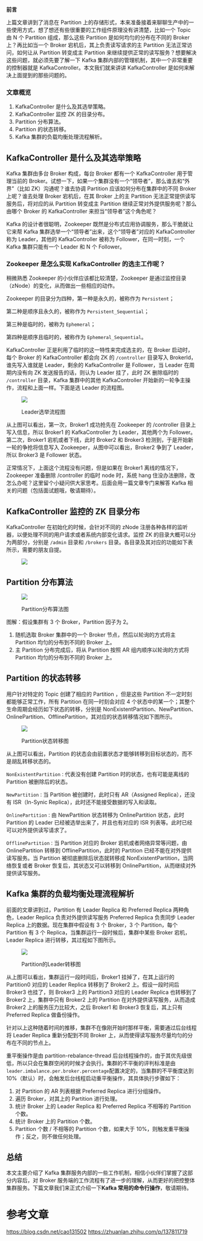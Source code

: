 **前言**

上篇文章讲到了消息在 Partition 上的存储形式，本来准备接着来聊聊生产中的一些使用方式，想了想还有些很重要的工作组件原理没有讲清楚，比如一个 Topic 由 N 个 Partition 组成，那么这些 Partition 是如何均匀的分布在不同的 Broker 上？再比如当一个 Broker 宕机后，其上负责读写请求的主 Partition 无法正常访问，如何让从 Partition 转变成主 Partition 来继续提供正常的读写服务？想要解决这些问题，就必须先要了解一下 Kafka 集群内部的管理机制，其中一个非常重要的控制器就是 KafkaController。本文我们就来讲讲 KafkaController 是如何来解决上面提到的那些问题的。

### **文章概览**

1.  KafkaController 是什么及其选举策略。
2.  KafkaController 监控 ZK 的目录分布。
3.  Partition 分布算法。
4.  Partition 的状态转移。
5.  Kafka 集群的负载均衡处理流程解析。

## **KafkaController 是什么及其选举策略**

Kafka 集群由多台 Broker 构成，每台 Broker 都有一个 KafkaController 用于管理当前的 Broker。试想一下，如果一个集群没有一个“领导者”，那么谁去和“外界”（比如 ZK）沟通呢？谁去协调 Partition 应该如何分布在集群中的不同 Broker 上呢？谁去处理 Broker 宕机后，在其 Broker 上的主 Partition 无法正常提供读写服务后，将对应的从 Partition 转变成主 Partition 继续正常对外提供服务呢？那么由哪个 Broker 的 KafkaController 来担当“领导者”这个角色呢？

Kafka 的设计者很聪明，Zookeeper 既然是分布式应用协调服务，那么干脆就让它来帮 Kafka 集群选举一个“领导者”出来，这个“领导者”对应的 KafkaController 称为 Leader，其他的 KafkaController 被称为 Follower，在同一时刻，一个 Kafka 集群只能有一个 Leader 和 N 个 Follower。

### **Zookeeper 是怎么实现 KafkaController 的选主工作呢？**

稍微熟悉 Zookeeper 的小伙伴应该都比较清楚，Zookeeper 是通过监控目录（zNode）的变化，从而做出一些相应的动作。

Zookeeper 的目录分为四种，第一种是永久的，被称作为 `Persistent`；

第二种是顺序且永久的，被称作为 `Persistent_Sequential`；

第三种是临时的，被称为 `Ephemeral`；

第四种是顺序且临时的，被称作为 `Ephemeral_Sequential`。

KafkaController 正是利用了临时的这一特性来完成选主的，在 Broker 启动时，每个 Broker 的 KafkaController 都会向 ZK 的 `/controller` 目录写入 BrokerId，谁先写入谁就是 Leader，剩余的 KafkaController 是 Follower，当 Leader 在周期内没有向 ZK 发送报告的话，则认为 Leader 挂了，此时 ZK 删除临时的 `/controller` 目录，Kafka 集群中的其他 KafkaController 开始新的一轮争主操作，流程和上面一样。下面是选 Leader 的流程图。

<figure data-size="normal">


![](https://java-tutorial.oss-cn-shanghai.aliyuncs.com/v2-af1f22f109f85fe6b169c6e4a271016f_720w.webp)

<figcaption>Leader选举流程图</figcaption>

</figure>

从上图可以看出，第一次，Broker1 成功抢先在 Zookeeper 的 /controller 目录上写入信息，所以 Broker1 的 KafkaController 为 Leader，其他两个为 Follower。第二次，Broker1 宕机或者下线，此时 Broker2 和 Broker3 检测到，于是开始新一轮的争抢将信息写入 Zookeeper，从图中可以看出，Broker2 争到了 Leader，所以 Broker3 是 Follower 状态。

正常情况下，上面这个流程没有问题，但是如果在 Broker1 离线的情况下，Zookeeper 准备删除 /controller 的临时 node 时，系统 hang 住没办法删除，改怎么办呢？这里留个小疑问供大家思考。后面会用一篇文章专门来解答 Kafka 相关的问题（包括面试题哦，敬请期待）。

## **KafkaController 监控的 ZK 目录分布**

KafkaController 在初始化的时候，会针对不同的 zNode 注册各种各样的监听器，以便处理不同的用户请求或者系统内部变化请求。监控 ZK 的目录大概可以分为两部分，分别是 `/admin` 目录和 `/brokers` 目录。各目录及其对应的功能如下表所示，需要的朋友自提。

<figure data-size="normal">


![](https://java-tutorial.oss-cn-shanghai.aliyuncs.com/v2-2a603adc2e06f3663e693259e8bf16d4_720w.webp)

</figure>

## **Partition 分布算法**

<figure data-size="normal">


![](https://java-tutorial.oss-cn-shanghai.aliyuncs.com/v2-36d40cb264f6432a81ad83c9365d7997_720w.webp)

<figcaption>Partition分布算法图</figcaption>

</figure>

图解：假设集群有 3 个 Broker，Partition 因子为 2。

1.  随机选取 Broker 集群中的一个 Broker 节点，然后以轮询的方式将主 Partition 均匀的分布到不同的 Broker 上。
2.  主 Partition 分布完成后，将从 Partition 按照 AR 组内顺序以轮询的方式将 Partition 均匀的分布到不同的 Broker 上。

## **Partition 的状态转移**

用户针对特定的 Topic 创建了相应的 Partition ，但是这些 Partition 不一定时刻都能够正常工作，所有 Partition 在同一时刻会对应 4 个状态中的某一个；其整个生命周期会经历如下状态的转移，分别是 NonExistentPartition、NewPartition、OnlinePartition、OfflinePartition，其对应的状态转移情况如下图所示。

<figure data-size="normal">


![](https://java-tutorial.oss-cn-shanghai.aliyuncs.com/v2-58a8609aa2698130679d9fb80541d19b_720w.webp)

<figcaption>Partition状态转移图</figcaption>

</figure>

从上图可以看出，Partition 的状态会由前置状态才能够转移到目标状态的，而不是胡乱转移状态的。

`NonExistentPartition：`代表没有创建 Partition 时的状态，也有可能是离线的 Partition 被删除后的状态。

`NewPartition：`当 Partition 被创建时，此时只有 AR（Assigned Replica），还没有 ISR（In-Synic Replica），此时还不能接受数据的写入和读取。

`OnlinePartition：`由 NewPartition 状态转移为 OnlinePartition 状态，此时 Partition 的 Leader 已经被选举出来了，并且也有对应的 ISR 列表等。此时已经可以对外提供读写请求了。

`OfflinePartition：`当 Partition 对应的 Broker 宕机或者网络异常等问题，由 OnlinePartition 转移到 OfflinePartition，此时的 Partition 已经不能在对外提供读写服务。当 Partition 被彻底删除后状态就转移成 NonExistentPartition，当网络恢复或者 Broker 恢复后，其状态又可以转移到 OnlinePartition，从而继续对外提供读写服务。

## **Kafka 集群的负载均衡处理流程解析**

前面的文章讲到过，Partition 有 Leader Replica 和 Preferred Replica 两种角色，Leader Replica 负责对外提供读写服务 Preferred Replica 负责同步 Leader Replica 上的数据。现在集群中假设有 3 个 Broker，3 个 Partition，每个 Partition 有 3 个 Replica，当集群运行一段时候后，集群中某些 Broker 宕机，Leader Replica 进行转移，其过程如下图所示。

<figure data-size="normal">


![](https://java-tutorial.oss-cn-shanghai.aliyuncs.com/v2-dc0bcd6f072f7e6cef8289882259d59e_720w.webp)

<figcaption>Partition的Leader转移图</figcaption>

</figure>

从上图可以看出，集群运行一段时间后，Broker1 挂掉了，在其上运行的 Partition0 对应的 Leader Replica 转移到了 Broker2 上。假设一段时间后 Broker3 也挂了，则 Broker3 上的 Partition3 对应的 Leader Replica 也转移到了 Broker2 上，集群中只有 Broker2 上的 Partition 在对外提供读写服务，从而造成 Broker2 上的服务压力比较大，之后 Broker1 和 Broker3 恢复后，其上只有 Preferred Replica 做备份操作。

针对以上这种随着时间的推移，集群不在像刚开始时那样平衡，需要通过后台线程将 Leader Replica 重新分配到不同 Broker 上，从而使得读写服务尽量均匀的分布在不同的节点上。

重平衡操作是由 partition-rebalance-thread 后台线程操作的，由于其优先级很低，所以只会在集群空闲的时候才会执行。集群的不平衡的评判标准是由`leader.imbalance.per.broker.percentage`配置决定的，当集群的不平衡度达到 10%（默认）时，会触发后台线程启动重平衡操作，其具体执行步骤如下：

1.  对 Partition 的 AR 列表根据 Preferred Replica 进行分组操作。
2.  遍历 Broker，对其上的 Partition 进行处理。
3.  统计 Broker 上的 Leader Replica 和 Preferred Replica 不相等的 Partition 个数。
4.  统计 Broker 上的 Partition 个数。
5.  Partition 个数 / 不相等的 Partition 个数，如果大于 10%，则触发重平衡操作；反之，则不做任何处理。

## **总结**

本文主要介绍了 Kafka 集群服务内部的一些工作机制，相信小伙伴们掌握了这部分内容后，对 Broker 服务端的工作流程有了进一步的理解，从而更好的把控整体集群服务。下篇文章我们来正式介绍一下**Kafka 常用的命令行操作**，敬请期待。

# 参考文章
https://blog.csdn.net/cao131502
https://zhuanlan.zhihu.com/p/137811719